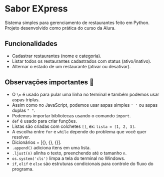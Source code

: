# Sabor EXpress

Sistema simples para gerenciamento de restaurantes feito em Python.  
Projeto desenvolvido como prática do curso da Alura.

## Funcionalidades

- Cadastrar restaurantes (nome e categoria).  
- Listar todos os restaurantes cadastrados com status (ativo/inativo).  
- Alternar o estado de um restaurante (ativar ou desativar).  

## Observações importantes 📌

- O `\n` é usado para pular uma linha no terminal e também podemos usar aspas triplas.  
- Assim como no JavaScript, podemos usar aspas simples `' '` ou aspas duplas `" "`.  
- Podemos importar bibliotecas usando o comando `import`.  
- `def` é usado para criar funções.  
- Listas são criadas com colchetes `[]`, ex: `lista = [1, 2, 3]`.  
- A escolha entre `for` e `while` depende do problema que você quer resolver.  
- Dicionários = [{}, {}, {}].
- `.append()` adiciona itens em uma lista.  
- `.ljust(n)` alinha o texto, preenchendo até o tamanho `n`.  
- `os.system('cls')` limpa a tela do terminal no Windows.  
- `if`, `elif` e `else` são estruturas condicionais para controle do fluxo do programa. 
